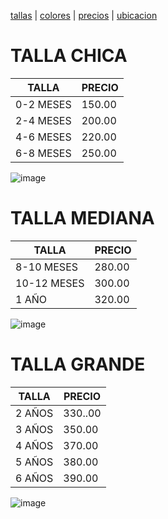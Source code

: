 [tallas](./tallas.md) | [colores](./colores.md) | [precios](./precios.md) | [ubicacion](./ubicacion)

# TALLA CHICA

| TALLA | PRECIO |
|-------|--------|
|0-2 MESES | 150.00|
|2-4 MESES | 200.00|
|4-6 MESES | 220.00|
| 6-8 MESES | 250.00 | 


![image](https://user-images.githubusercontent.com/100168915/159015713-81b7822c-2f71-49cc-9dda-2267f8fb9c11.png)


# TALLA MEDIANA 


| TALLA | PRECIO |
|-------|--------|
| 8-10 MESES | 280.00 |
|10-12 MESES | 300.00 |
| 1 AÑO | 320.00 |


![image](https://user-images.githubusercontent.com/100168915/159016067-9108042a-7eed-4224-b02e-49cf62bbbb8d.png)



# TALLA GRANDE 


| TALLA | PRECIO |
|-------|--------|
| 2 AÑOS | 330..00 |
|3 AÑOS | 350.00 |
| 4 AÑOS | 370.00 |
| 5 AÑOS | 380.00 | 
| 6 AÑOS | 390.00 |

![image](https://user-images.githubusercontent.com/100168915/159016484-6026a3c1-c226-4889-8020-298175a9ff9c.png)

